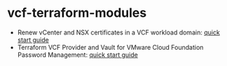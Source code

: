 # vcf-terraform-modules
* Renew vCenter and NSX certificates in a VCF workload domain: [quick start guide](https://github.com/insidepacket/vcf-terraform-modules/blob/main/certmgmt/docs/quickstart.md)
* Terraform VCF Provider and Vault for VMware Cloud Foundation Password Management: [quick start guide](https://github.com/insidepacket/vcf-terraform-modules/blob/main/pass/docs/quickstart.md)